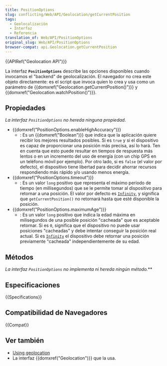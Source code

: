 ```yaml
---
title: PositionOptions
slug: conflicting/Web/API/Geolocation/getCurrentPosition
tags:
  - Geolocalización
  - Interfaz
  - Referencia
translation_of: Web/API/PositionOptions
original_slug: Web/API/PositionOptions
browser-compat: api.Geolocation.getCurrentPosition
---
```

{{APIRef("Geolocation API")}}

La interfaz **`PositionOptions`** describe las opciones disponibles cuando invocamos el "backend" de geolocalización. El navegador no crea este objeto directamente: es el script que invoca quien lo crea y usa como un parámetro de {{domxref("Geolocation.getCurrentPosition()")}} y {{domxref("Geolocation.watchPosition()")}}.

## Propiedades

_La interfaz `PositionOptions` no hereda ninguna propiedad_.

- {{domxref("PositionOptions.enableHighAccuracy")}}
  - : Es un {{domxref("Boolean")}} que indica que la aplicación quiere recibir los mejores resultados posibles. Si es `true` y si el dispositivo es capaz de proporcionar una posición más precisa, así lo hará. Ten en cuenta que esto puede resultar en tiempos de respuesta más lentos o en un incremento del uso de energía (con un chip GPS en un teléfono móvil por ejemplo). Por otro lado, si es `false` (el valor por defecto), el dispositivo tiene libertad para decidir ahorrar recursos respondiendo más rápido y/o usando menos energía.
- {{domxref("PositionOptions.timeout")}}
  - : Es un valor `long` positivo que representa el máximo período de tiempo (en millisegundos) que se le permite tomar al dispositivo para retornar a una posición. El valor por defecto es [`Infinity`](/en-US/docs/JavaScript/Reference/Global_Objects/Infinity), y significa que `getCurrentPosition()` no retornará hasta que esté disponible la posición.
- {{domxref("PositionOptions.maximumAge")}}
  - : Es un valor `long` positivo que indica la edad máxima en milisegundos de una posible posición "cacheada" que es aceptable retornar. Si es `0`, significa que el dispositivo no puede usar posiciones "cacheadas" y debe intentar conseguir la posición real actual. Si es [`Infinity`](/en-US/docs/JavaScript/Reference/Global_Objects/Infinity) el dispositivo debe retornar una posición previamente "cacheada" independientemente de su edad.

## Métodos

**La interfaz `PositionOptions` no implementa ni hereda ningún método*.***

## Especificaciones

{{Specifications}}

## Compatibilidad de Navegadores

{{Compat}}

## Ver también

- [Using geolocation](/es/docs/WebAPI/Using_geolocation)
- La interfaz {{domxref("Geolocation")}} que la usa.
